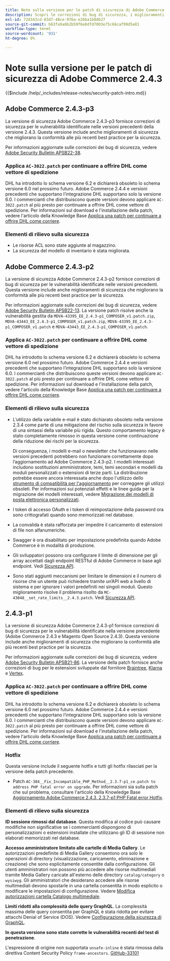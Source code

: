 ```yaml
---
title: Note sulla versione per le patch di sicurezza di Adobe Commerce 2.4.3
description: Scopri le correzioni di bug di sicurezza, i miglioramenti della sicurezza e altri aggiornamenti relativi alla sicurezza inclusi nelle versioni delle patch di sicurezza per Adobe Commerce 2.4.3.
exl-id: 72d343cd-83d7-48ce-976a-e26ba1b8db27
source-git-commit: b63fa9a8b2b59f6e8dfd7003e75c66caf99d5e81
workflow-type: tm+mt
source-wordcount: '931'
ht-degree: 0%

---
```



# Note sulla versione per le patch di sicurezza di Adobe Commerce 2.4.3

{{$include /help/_includes/release-notes/security-patch-intro.md}}

## Adobe Commerce 2.4.3-p3

La versione di sicurezza Adobe Commerce 2.4.3-p3 fornisce correzioni di sicurezza per le vulnerabilità identificate nelle versioni precedenti della versione 2.4.3. Questa versione include anche miglioramenti di sicurezza che migliorano la conformità alle più recenti best practice per la sicurezza.

Per informazioni aggiornate sulle correzioni dei bug di sicurezza, vedere [Adobe Security Bulletin APSB22-38](https://helpx.adobe.com/it/security/products/magento/apsb22-38.html).

### Applica `AC-3022.patch` per continuare a offrire DHL come vettore di spedizione

DHL ha introdotto lo schema versione 6.2 e dichiarerà obsoleto lo schema versione 6.0 nel prossimo futuro. Adobe Commerce 2.4.4 e versioni precedenti che supportano l’integrazione DHL supportano solo la versione 6.0. I commercianti che distribuiscono queste versioni devono applicare `AC-3022.patch` al più presto per continuare a offrire DHL come vettore di spedizione. Per informazioni sul download e l&#39;installazione della patch, vedere l&#39;articolo della Knowledge Base [Applica una patch per continuare a offrire DHL come corriere](https://support.magento.com/hc/en-us/articles/7707818131597-Apply-a-patch-to-continue-offering-DHL-as-shipping-carrier).

### Elementi di rilievo sulla sicurezza

* Le risorse ACL sono state aggiunte al magazzino.
* La sicurezza del modello di inventario è stata migliorata.

## Adobe Commerce 2.4.3-p2

La versione di sicurezza Adobe Commerce 2.4.3-p2 fornisce correzioni di bug di sicurezza per le vulnerabilità identificate nelle versioni precedenti. Questa versione include anche miglioramenti di sicurezza che migliorano la conformità alle più recenti best practice per la sicurezza.

Per informazioni aggiornate sulle correzioni dei bug di sicurezza, vedere [Adobe Security Bulletin APSB22-13](https://helpx.adobe.com/it/security/products/magento/apsb22-13.html).  La versione patch risolve anche la vulnerabilità gestita da `MDVA-43395_EE_2.4.3-p1_COMPOSER_v1.patch.zip`, `MDVA-43443_EE_2.4.3-p1_COMPOSER_v1.patch.zip`, `MDVA-43395_EE_2.4.3-p1_COMPOSER_v1.patch` e `MDVA-43443_EE_2.4.3-p1_COMPOSER_v1.patch`.


### Applica `AC-3022.patch` per continuare a offrire DHL come vettore di spedizione

DHL ha introdotto lo schema versione 6.2 e dichiarerà obsoleto lo schema versione 6.0 nel prossimo futuro. Adobe Commerce 2.4.4 e versioni precedenti che supportano l’integrazione DHL supportano solo la versione 6.0. I commercianti che distribuiscono queste versioni devono applicare `AC-3022.patch` al più presto per continuare a offrire DHL come vettore di spedizione. Per informazioni sul download e l&#39;installazione della patch, vedere l&#39;articolo della Knowledge Base [Applica una patch per continuare a offrire DHL come corriere](https://support.magento.com/hc/en-us/articles/7707818131597-Apply-a-patch-to-continue-offering-DHL-as-shipping-carrier).

### Elementi di rilievo sulla sicurezza

* L’utilizzo della variabile e-mail è stato dichiarato obsoleto nella versione 2.3.4 come parte di una mitigazione del rischio sulla sicurezza in favore di una sintassi della variabile più rigida. Questo comportamento legacy è stato completamente rimosso in questa versione come continuazione della riduzione dei rischi per la sicurezza.

  Di conseguenza, i modelli e-mail o newsletter che funzionavano nelle versioni precedenti potrebbero non funzionare correttamente dopo l’aggiornamento ad Adobe Commerce 2.4.3-p2. I modelli interessati includono sostituzioni amministratore, temi, temi secondari e modelli da moduli personalizzati o estensioni di terze parti. La distribuzione potrebbe essere ancora interessata anche dopo l&#39;utilizzo dello [strumento di compatibilità per l&#39;aggiornamento](https://experienceleague.adobe.com/docs/commerce-operations/upgrade-guide/upgrade-compatibility-tool/overview.html?lang=it) per correggere gli utilizzi obsoleti. Per informazioni sui potenziali effetti e le linee guida per la migrazione dei modelli interessati, vedere [Migrazione dei modelli di posta elettronica personalizzati](https://developer.adobe.com/commerce/frontend-core/guide/templates/email-migration/).

* I token di accesso OAuth e i token di reimpostazione della password ora sono crittografati quando sono memorizzati nel database. <!-- AC-520 1323-->

* La convalida è stata rafforzata per impedire il caricamento di estensioni di file non alfanumeriche. <!-- AC-479-->

* Swagger è ora disabilitato per impostazione predefinita quando Adobe Commerce è in modalità di produzione. <!-- AC-1450-->

* Gli sviluppatori possono ora configurare il limite di dimensione per gli array accettati dagli endpoint RESTful di Adobe Commerce in base agli endpoint. Vedi [Sicurezza API](https://developer.adobe.com/commerce/webapi/get-started/api-security/). <!-- AC-465-->

* Sono stati aggiunti meccanismi per limitare le dimensioni e il numero di risorse che un utente può richiedere tramite un’API web a livello di sistema e per ignorare i valori predefiniti nei singoli moduli. Questo miglioramento risolve il problema risolto da `MC-43048__set_rate_limits__2.4.3.patch`. Vedi [Sicurezza API](https://developer.adobe.com/commerce/webapi/get-started/api-security/). <!-- AC-1120-->


## 2.4.3-p1

La versione di sicurezza Adobe Commerce 2.4.3-p1 fornisce correzioni di bug di sicurezza per le vulnerabilità identificate nella versione precedente (Adobe Commerce 2.4.3 e Magento Open Source 2.4.3). Questa versione include anche miglioramenti di sicurezza che migliorano la conformità alle più recenti best practice per la sicurezza.


Per informazioni aggiornate sulle correzioni dei bug di sicurezza, vedere [Adobe Security Bulletin APSB21-86](https://helpx.adobe.com/it/security/products/magento/apsb21-86.html). La versione della patch fornisce anche correzioni di bug per le estensioni sviluppate dal fornitore [Braintree](https://experienceleague.adobe.com/docs/commerce-admin/stores-sales/payments/braintree.html?lang=it), [Klarna](https://marketplace.magento.com/klarna-m2-klarna.html) e [Vertex](https://marketplace.magento.com/vertexinc-vertex-tax-module.html).

### Applica `AC-3022.patch` per continuare a offrire DHL come vettore di spedizione

DHL ha introdotto lo schema versione 6.2 e dichiarerà obsoleto lo schema versione 6.0 nel prossimo futuro. Adobe Commerce 2.4.4 e versioni precedenti che supportano l’integrazione DHL supportano solo la versione 6.0. I commercianti che distribuiscono queste versioni devono applicare `AC-3022.patch` al più presto per continuare a offrire DHL come vettore di spedizione. Per informazioni sul download e l&#39;installazione della patch, vedere l&#39;articolo della Knowledge Base [Applica una patch per continuare a offrire DHL come corriere](https://support.magento.com/hc/en-us/articles/7707818131597-Apply-a-patch-to-continue-offering-DHL-as-shipping-carrier).

### Hotfix

Questa versione include il seguente hotfix e tutti gli hotfix rilasciati per la versione della patch precedente.

* Patch `AC-384__Fix_Incompatible_PHP_Method__2.3.7-p1_ce.patch to address PHP fatal error on upgrade`. Per informazioni sia sulla patch che sul problema, consultare l&#39;articolo della Knowledge Base [Aggiornamento Adobe Commerce 2.4.3, 2.3.7-p1 PHP Fatal error Hotfix](https://support.magento.com/hc/en-us/articles/4408021533069-Adobe-Commerce-upgrade-2-4-3-2-3-7-p1-PHP-Fatal-error-Hotfix).

### Elementi di rilievo sulla sicurezza

**ID sessione rimossi dal database**. Questa modifica al codice può causare modifiche non significative se i commercianti dispongono di personalizzazioni o estensioni installate che utilizzano gli ID di sessione non elaborati memorizzati nel database. <!-- MC-40976-->

**Accesso amministratore limitato alle cartelle di Media Gallery**. Le autorizzazioni predefinite di Media Gallery consentono ora solo le operazioni di directory (visualizzazione, caricamento, eliminazione e creazione) che sono esplicitamente consentite dalla configurazione. Gli utenti amministratori non possono più accedere alle risorse multimediali tramite Media Gallery caricate all&#39;esterno delle directory `catalog/category` o `wysiwyg`. Gli amministratori che desiderano accedere alle risorse multimediali devono spostarle in una cartella consentita in modo esplicito o modificare le impostazioni di configurazione. Vedere [Modifica autorizzazioni cartella Catalogo multimediale](https://developer.adobe.com/commerce/php/tutorials/backend/modify-image-library-permissions/). <!-- B2B-1897-->

**Limiti ridotti alla complessità delle query GraphQL**. La complessità massima delle query consentita per GraphQL è stata ridotta per evitare attacchi Denial of Service (DOS). Vedere [Configurazione della sicurezza di GraphQL](https://developer.adobe.com/commerce/webapi/graphql/usage/security-configuration/). <!-- PWA-1700-->

**In questa versione sono state corrette le vulnerabilità recenti del test di penetrazione**. <!-- MC-42431-->

L&#39;espressione di origine non supportata `unsafe-inline` è stata rimossa dalla direttiva Content Security Policy `frame-ancestors`. [GitHub-33101](https://github.com/magento/magento2/issues/33101)<!-- MC-42632-->

